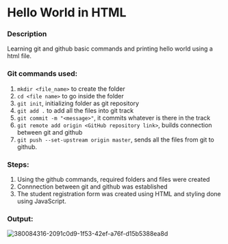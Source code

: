 # Hello World in HTML

### Description
Learning git and github basic commands and printing hello world using a html file.

### Git commands used:
1. `mkdir <file_name>` to create the folder
2. `cd <file name>` to go inside the folder
3. `git init`, initializing folder as git repository
5. `git add .` to add all the files into git track
6. `git commit -m "<message>"`, it commits whatever is there in the track
7. `git remote add origin <GitHub repository link>`, builds connection between git and github
8. `git push --set-upstream origin master`, sends all the files from git to github.

   
### Steps:
1. Using the github commands, required folders and files were created
2. Connnection between git and github was established
3. The student registration form was created using HTML and styling done using JavaScript.

### Output:
![380084316-2091c0d9-1f53-42ef-a76f-d15b5388ea8d](https://github.com/user-attachments/assets/1ec0fe90-6dad-4b24-82c0-4089478c7783)


